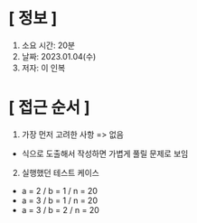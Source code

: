 # **[ 정보 ]**
1. 소요 시간: 20분
2. 날짜: 2023.01.04(수)
3. 저자: 이 인복

# **[ 접근 순서 ]**
1. 가장 먼저 고려한 사항 => 없음
- 식으로 도출해서 작성하면 가볍게 풀릴 문제로 보임

2. 실행했던 테스트 케이스
- a = 2 / b = 1 / n = 20
- a = 3 / b = 1 / n = 20
- a = 3 / b = 2 / n = 20